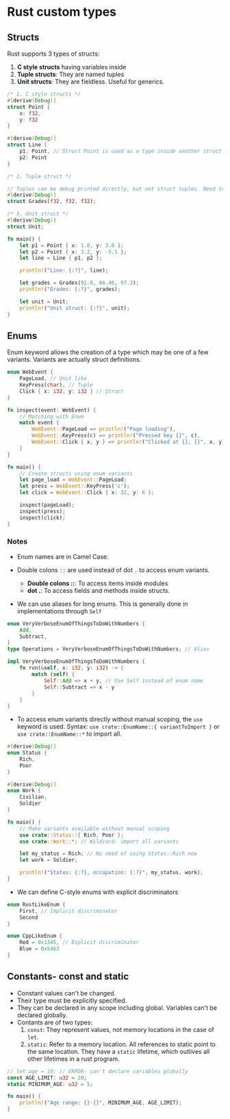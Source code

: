 # Rust custom types

## Structs
Rust supports 3 types of structs:
1. **C style structs** having variables inside
2. **Tuple structs**: They are named tuples
3. **Unit structs**: They are fieldless. Useful for generics.

```rs
/* 1. C style structs */
#[derive(Debug)]
struct Point {
    x: f32,
    y: f32
}

#[derive(Debug)]
struct Line {
    p1: Point, // Struct Point is used as a type inside another struct
    p2: Point
}

/* 2. Tuple struct */

// Tuples can be debug printed directly, but not struct tuples. Need to derive fmt::Debug
#[derive(Debug)]
struct Grades(f32, f32, f32);

/* 3. Unit struct */
#[derive(Debug)]
struct Unit;

fn main() {
    let p1 = Point { x: 1.0, y: 3.0 };
    let p2 = Point { x: 3.2, y: -5.1 };
    let line = Line { p1, p2 };

    println!("Line: {:?}", line);

    let grades = Grades(91.0, 86.46, 97.3);
    println!("Grades: {:?}", grades);

    let unit = Unit;
    println!("Unit struct: {:?}", unit);
}
```

## Enums

Enum keyword allows the creation of a type which may be one of a few variants. Variants are actually struct definitions.

```rs
enum WebEvent {
    PageLoad, // Unit like
    KeyPress(char), // Tuple
    Click { x: i32, y: i32 } // Struct
}

fn inspect(event: WebEvent) {
    // Matching with Enum
    match event {
        WebEvent::PageLoad => println!("Page loading"),
        WebEvent::KeyPress(c) => println!("Pressed key {}", c),
        WebEvent::Click { x, y } => println!("Clicked at {}, {}", x, y)
    }
}

fn main() {
    // Create structs using enum variants
    let page_load = WebEvent::PageLoad;
    let press = WebEvent::KeyPress('c');
    let click = WebEvent::Click { x: 32, y: 6 };

    inspect(pageLoad);
    inspect(press);
    inspect(click);
}
```

### Notes
- Enum names are in Camel Case.
- Double colons `::` are used instead of dot `.` to access enum variants.
    - **Double colons ::**: To access items inside modules
    - **dot .**: To access fields and methods inside structs.

- We can use aliases for long enums. This is generally done in implementations through `Self`

```rs
enum VeryVerboseEnumOfThingsToDoWithNumbers {
    Add,
    Subtract,
}
type Operations = VeryVerboseEnumOfThingsToDoWithNumbers; // Alias

impl VeryVerboseEnumOfThingsToDoWithNumbers {
    fn run(&self, x: i32, y: i32) -> {
        match (self) {
            Self::Add => x + y, // Use Self instead of enum name
            Self::Subtract => x - y
        }
    }
}
```

- To access enum variants directly without manual scoping, the `use` keyword is used. Syntax: `use crate::EnumName::{ variantToImport }` or `use crate::EnumName::*` to import all.

```rs
#[derive(Debug)]
enum Status {
    Rich,
    Poor
}

#[derive(Debug)]
enum Work {
    Civilian,
    Soldier
}

fn main() {
    // Make variants available without manual scoping
    use crate::Status::{ Rich, Poor };
    use crate::Work::*; // Wildcard- import all variants

    let my_status = Rich; // No need of using Status::Rich now
    let work = Soldier;

    println!("Status: {:?}, occupation: {:?}", my_status, work);
}
```

- We can define C-style enums with explicit discriminators

```rs
enum RustLikeEnum {
    First, // Implicit discriminator
    Second
}

enum CppLikeEnum {
    Red = 0x1345, // Explicit discriminator
    Blue = 0x5463
}
```

## Constants- const and static
- Constant values can't be changed.
- Their type must be explicitly specified.
- They can be declared in any scope including global. Variables can't be declared globally.
- Contants are of two types:
    1. `const`: They represent values, not memory locations in the case of `let`.
    2. `static`: Refer to a memory location. All references to static point to the same location. They have a `static` lifetime, which outlives all other lifetimes in a rust program.


```rs
// let age = 10; // ERROR- can't declare variables globally
const AGE_LIMIT: u32 = 20;
static MINIMUM_AGE: u32 = 5;

fn main() {
    println!("Age range: {}-{}", MINIMUM_AGE, AGE_LIMIT);
}
```
